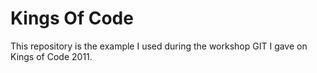 # Kings Of Code

This repository is the example I used during the workshop GIT I gave on Kings of Code 2011.
